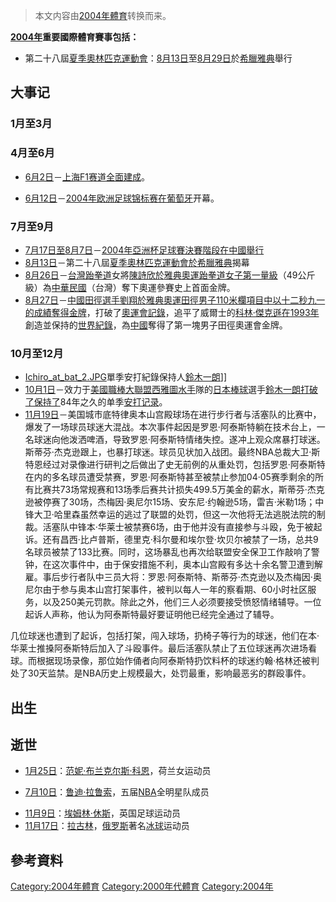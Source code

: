 > 本文内容由[2004年體育](https://zh.wikipedia.org/wiki/2004年體育)转换而来。


**[2004年](../Page/2004年.md "wikilink")重要國際體育賽事包括：**

  - 第二十八屆[夏季奧林匹克運動會](https://zh.wikipedia.org/wiki/2004年夏季奧林匹克運動會 "wikilink")：[8月13日](../Page/8月13日.md "wikilink")至[8月29日](../Page/8月29日.md "wikilink")於[希臘](https://zh.wikipedia.org/wiki/希臘 "wikilink")[雅典](../Page/雅典.md "wikilink")舉行

## 大事记

### 1月至3月

### 4月至6月

  - [6月2日](../Page/6月2日.md "wikilink")－[上海](https://zh.wikipedia.org/wiki/上海 "wikilink")[F1赛道全面建成](https://zh.wikipedia.org/wiki/F1 "wikilink")。

<!-- end list -->

  - [6月12日](../Page/6月12日.md "wikilink")－[2004年欧洲足球锦标赛在](https://zh.wikipedia.org/wiki/2004年欧洲足球锦标赛 "wikilink")[葡萄牙](../Page/葡萄牙.md "wikilink")开幕。

### 7月至9月

  - [7月17日至](https://zh.wikipedia.org/wiki/7月17日 "wikilink")[8月7日](../Page/8月7日.md "wikilink")－[2004年亞洲杯足球賽決賽階段在中國舉行](https://zh.wikipedia.org/wiki/2004年亞洲杯足球賽 "wikilink")
  - [8月13日](../Page/8月13日.md "wikilink")－第二十八屆[夏季奧林匹克運動會於](https://zh.wikipedia.org/wiki/2000年夏季奧林匹克運動會 "wikilink")[希臘](https://zh.wikipedia.org/wiki/希臘 "wikilink")[雅典](../Page/雅典.md "wikilink")揭幕
  - [8月26日](../Page/8月26日.md "wikilink")－[台灣](https://zh.wikipedia.org/wiki/台灣 "wikilink")[跆拳道](../Page/跆拳道.md "wikilink")女將[陳詩欣於](../Page/陳詩欣_\(台灣\).md "wikilink")[雅典奧運跆拳道女子第一量級](https://zh.wikipedia.org/wiki/2004年夏季奧林匹克運動會 "wikilink")（49公斤級）為[中華民國](../Page/中華民國.md "wikilink")（台灣）奪下奧運參賽史上首面金牌。
  - [8月27日](../Page/8月27日.md "wikilink")－[中國](../Page/中國.md "wikilink")[田徑選手](https://zh.wikipedia.org/wiki/田徑 "wikilink")[劉翔於](https://zh.wikipedia.org/wiki/劉翔 "wikilink")[雅典奧運](https://zh.wikipedia.org/wiki/2004年夏季奧林匹克運動會 "wikilink")[田徑](https://zh.wikipedia.org/wiki/田徑 "wikilink")[男子110米欄項目中以十二秒九一的成績奪得金牌](https://zh.wikipedia.org/wiki/男子110米 "wikilink")，打破了[奧運會記錄](https://zh.wikipedia.org/wiki/奧運會記錄 "wikilink")，追平了威爾士的[科林·傑克遜在](https://zh.wikipedia.org/wiki/科林·傑克遜 "wikilink")[1993年](../Page/1993年.md "wikilink")創造並保持的[世界紀錄](https://zh.wikipedia.org/wiki/世界紀錄 "wikilink")，為[中國](../Page/中國.md "wikilink")奪得了第一塊男子田徑奧運會金牌。

### 10月至12月

  - [Ichiro_at_bat_2.JPG](https://zh.wikipedia.org/wiki/File:Ichiro_at_bat_2.JPG "fig:Ichiro_at_bat_2.JPG")單季安打紀錄保持人[鈴木一朗](https://zh.wikipedia.org/wiki/鈴木一朗 "wikilink")\]\]
  - [10月1日](../Page/10月1日.md "wikilink")－效力于[美國職棒大聯盟](https://zh.wikipedia.org/wiki/美國職棒大聯盟 "wikilink")[西雅圖水手](../Page/西雅圖水手.md "wikilink")隊的[日本](../Page/日本.md "wikilink")[棒球](../Page/棒球.md "wikilink")選手[鈴木一朗打破了保持了](https://zh.wikipedia.org/wiki/鈴木一朗 "wikilink")84年之久的单季[安打记录](https://zh.wikipedia.org/wiki/安打 "wikilink")。
  - [11月19日](../Page/11月19日.md "wikilink")－美国城市底特律奥本山宫殿球场在进行步行者与活塞队的比赛中，爆发了一场球员球迷大混战。本次事件起因是罗恩·阿泰斯特躺在技术台上，一名球迷向他泼洒啤酒，导致罗恩·阿泰斯特情绪失控。遂冲上观众席暴打球迷。斯蒂芬·杰克逊跟上，也暴打球迷。球员见状加入战团。最终NBA总裁大卫·斯特恩经过对录像进行研判之后做出了史无前例的从重处罚，包括罗恩·阿泰斯特在内的多名球员遭受禁赛，罗恩·阿泰斯特甚至被禁止参加04·05赛季剩余的所有比赛共73场常规赛和13场季后赛共计损失499.5万美金的薪水，斯蒂芬·杰克逊被停赛了30场，杰梅因·奥尼尔15场、安东尼·约翰逊5场，雷吉·米勒1场；中锋大卫·哈里森虽然幸运的逃过了联盟的处罚，但这一次他将无法逃脱法院的制裁。活塞队中锋本·华莱士被禁赛6场，由于他并没有直接参与斗殴，免于被起诉。还有昌西·比卢普斯，德里克·科尔曼和埃尔登·坎贝尔被禁了一场，总共9名球员被禁了133比赛。同时，这场暴乱也再次给联盟安全保卫工作敲响了警钟，在这次事件中，由于保安措施不利，奥本山宫殿有多达十余名警卫遭到解雇。事后步行者队中三员大将：罗恩·阿泰斯特、斯蒂芬·杰克逊以及杰梅因·奥尼尔由于参与奥本山宫打架事件，被判以每人一年的察看期、60小时社区服务，以及250美元罚款。除此之外，他们三人必须要接受愤怒情绪辅导。一位起诉人声称，他认为阿泰斯特最好要证明他已经完全通过了辅导。

几位球迷也遭到了起诉，包括打架，闯入球场，扔椅子等行为的球迷，他们在本·华莱士推搡阿泰斯特后加入了斗殴事件。最后活塞队禁止了五位球迷再次进场看球。而根据现场录像，那位始作俑者向阿泰斯特扔饮料杯的球迷约翰·格林还被判处了30天监禁。是NBA历史上规模最大，处罚最重，影响最恶劣的群殴事件。

## 出生

## 逝世

  - [1月25日](../Page/1月25日.md "wikilink")：[范妮·布兰克尔斯·科恩](https://zh.wikipedia.org/wiki/范妮·布兰克尔斯·科恩 "wikilink")，荷兰女运动员

<!-- end list -->

  - [7月10日](https://zh.wikipedia.org/wiki/7月10日 "wikilink")：[鲁迪·拉鲁索](../Page/鲁迪·拉鲁索.md "wikilink")，五届[NBA](../Page/NBA.md "wikilink")全明星队成员

<!-- end list -->

  - [11月9日](../Page/11月9日.md "wikilink")：[埃姆林·休斯](../Page/埃姆林·休斯.md "wikilink")，英国足球运动员
  - [11月17日](../Page/11月17日.md "wikilink")：[拉古林](https://zh.wikipedia.org/wiki/拉古林 "wikilink")，[俄罗斯](../Page/俄罗斯.md "wikilink")著名[冰球](../Page/冰球.md "wikilink")运动员

## 參考資料

[Category:2004年體育](https://zh.wikipedia.org/wiki/Category:2004年體育 "wikilink") [Category:2000年代體育](https://zh.wikipedia.org/wiki/Category:2000年代體育 "wikilink") [Category:2004年](https://zh.wikipedia.org/wiki/Category:2004年 "wikilink")
